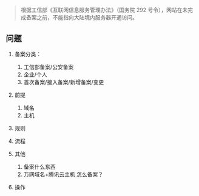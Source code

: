 # 

> 根据工信部《互联网信息服务管理办法》（国务院 292 号令），网站在未完成备案之前，不能指向大陆境内服务器开通访问。 

## 问题

1. 备案分类：

   1. 工信部备案/公安备案
   2. 企业/个人
   3. 首次备案/接入备案/新增备案/变更

2. 前提

   1. 域名
   2. 主机

3. 规则

4. 流程

5. 其他

   1. 备案什么东西
   2. 万网域名+腾讯云主机 怎么备案？

6. 操作

   
